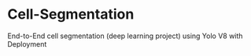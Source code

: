 # Cell-Segmentation
End-to-End cell segmentation (deep learning project) using Yolo V8 with Deployment
